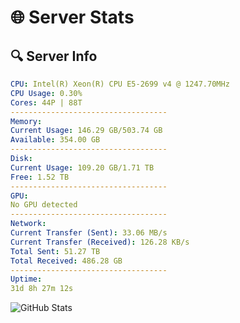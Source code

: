 # 🌐 Server Stats
## 🔍 Server Info
```yaml
CPU: Intel(R) Xeon(R) CPU E5-2699 v4 @ 1247.70MHz
CPU Usage: 0.30%
Cores: 44P | 88T
-----------------------------------
Memory:
Current Usage: 146.29 GB/503.74 GB
Available: 354.00 GB
-----------------------------------
Disk:
Current Usage: 109.20 GB/1.71 TB
Free: 1.52 TB
-----------------------------------
GPU:
No GPU detected
-----------------------------------
Network:
Current Transfer (Sent): 33.06 MB/s
Current Transfer (Received): 126.28 KB/s
Total Sent: 51.27 TB
Total Received: 486.28 GB
-----------------------------------
Uptime:
31d 8h 27m 12s
```
![GitHub Stats](https://img.shields.io/badge/Updated-2025-04-08_05:50:01-blue)